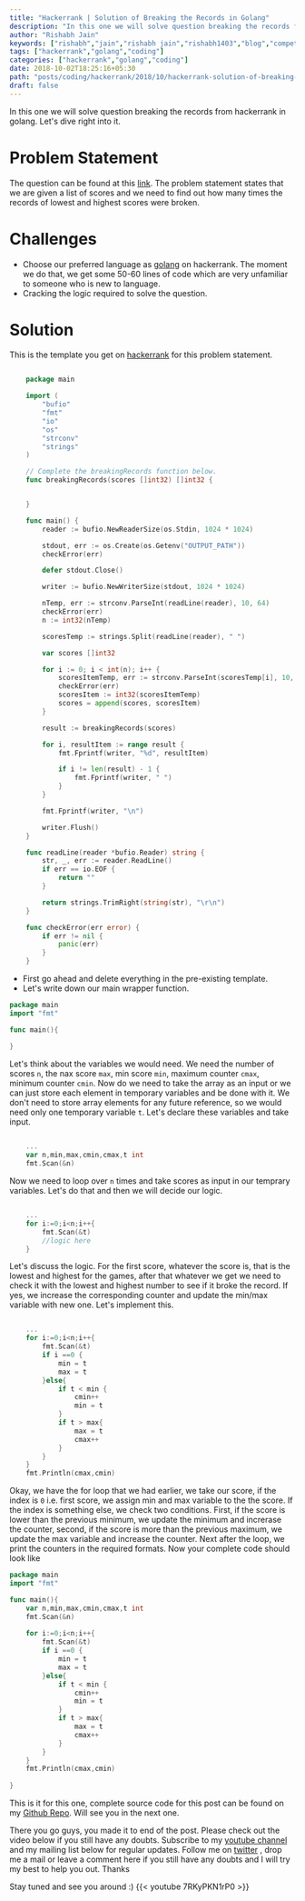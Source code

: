 ```yaml
---
title: "Hackerrank | Solution of Breaking the Records in Golang"
description: "In this one we will solve question breaking the records from hackerrank in golang. Let's dive right into it."
author: "Rishabh Jain"
keywords: ["rishabh","jain","rishabh jain","rishabh1403","blog","competitive","coding","programming","tech","technology","go","golang","hackerrank","breaking the records","solutions inj golang","hackerrank solutions"]
tags: ["hackerrank","golang","coding"]
categories: ["hackerrank","golang","coding"]
date: 2018-10-02T18:25:16+05:30
path: "posts/coding/hackerrank/2018/10/hackerrank-solution-of-breaking-the-records-in-golang/"
draft: false
---
```

In this one we will solve question breaking the records from hackerrank in golang. Let's dive right into it.
<!--more-->

# Problem Statement
The question can be found at this [link](https://www.hackerrank.com/challenges/breaking-best-and-worst-records/problem). The problem statement states that we are given a list of scores and we need to find out how many times the records of lowest and highest scores were broken.

# Challenges

* Choose our preferred language as [golang](https://golang.org/) on hackerrank. The moment we do that, we get some 50-60 lines of code which are very unfamiliar to someone who is new to language.
* Cracking the logic required to solve the question.

# Solution

This is the template you get on [hackerrank](https://www.hackerrank.com/) for this problem statement.

```go

    package main

    import (
        "bufio"
        "fmt"
        "io"
        "os"
        "strconv"
        "strings"
    )

    // Complete the breakingRecords function below.
    func breakingRecords(scores []int32) []int32 {


    }

    func main() {
        reader := bufio.NewReaderSize(os.Stdin, 1024 * 1024)

        stdout, err := os.Create(os.Getenv("OUTPUT_PATH"))
        checkError(err)

        defer stdout.Close()

        writer := bufio.NewWriterSize(stdout, 1024 * 1024)

        nTemp, err := strconv.ParseInt(readLine(reader), 10, 64)
        checkError(err)
        n := int32(nTemp)

        scoresTemp := strings.Split(readLine(reader), " ")

        var scores []int32

        for i := 0; i < int(n); i++ {
            scoresItemTemp, err := strconv.ParseInt(scoresTemp[i], 10, 64)
            checkError(err)
            scoresItem := int32(scoresItemTemp)
            scores = append(scores, scoresItem)
        }

        result := breakingRecords(scores)

        for i, resultItem := range result {
            fmt.Fprintf(writer, "%d", resultItem)

            if i != len(result) - 1 {
                fmt.Fprintf(writer, " ")
            }
        }

        fmt.Fprintf(writer, "\n")

        writer.Flush()
    }

    func readLine(reader *bufio.Reader) string {
        str, _, err := reader.ReadLine()
        if err == io.EOF {
            return ""
        }

        return strings.TrimRight(string(str), "\r\n")
    }

    func checkError(err error) {
        if err != nil {
            panic(err)
        }
    }

```
* First go ahead and delete everything in the pre-existing template.
* Let's write down our main wrapper function.

```go
package main
import "fmt"

func main(){

}
```
Let's think about the variables we would need. We need the number of scores `n`, the nax score `max`, min score `min`, maximum counter `cmax`, minimum counter `cmin`. Now do we need to take the array as an input or we can just store each element in temporary variables and be done with it. We don't need to store array elements for any future reference, so we would need only one temporary variable `t`. Let's declare these variables and take input.

```go
	
	...
	var n,min,max,cmin,cmax,t int
    fmt.Scan(&n)

```

Now we need to loop over `n` times and take scores as input in our temprary variables. Let's do that and then we will decide our logic.

```go

	...
	for i:=0;i<n;i++{
		fmt.Scan(&t)
		//logic here
	}

```

Let's discuss the logic. For the first score, whatever the score is, that is the lowest and highest for the games, after that whatever we get we need to check it with the lowest and highest number to see if it broke the record. If yes, we increase the corresponding counter and update the min/max variable with new one. Let's implement this.

```go

	...
    for i:=0;i<n;i++{
        fmt.Scan(&t)
        if i ==0 {
            min = t
            max = t
        }else{
            if t < min {
                cmin++
                min = t
            }
            if t > max{
                max = t
                cmax++
            }
        }
    }
    fmt.Println(cmax,cmin)

```

Okay, we have the for loop that we had earlier, we take our score, if the index is `0` i.e. first score, we assign min and max variable to the the score. If the index is something else, we check two conditions. First, if the score is lower than the previous minimum, we update the minimum and increrase the counter, second, if the score is more than the previous maximum, we update the max variable and increase the counter. Next after the loop, we print the counters in the required formats. Now your complete code should look like

```go
package main
import "fmt"

func main(){
    var n,min,max,cmin,cmax,t int
    fmt.Scan(&n)
    
    for i:=0;i<n;i++{
        fmt.Scan(&t)
        if i ==0 {
            min = t
            max = t
        }else{
            if t < min {
                cmin++
                min = t
            }
            if t > max{
                max = t
                cmax++
            }
        }
    }
    fmt.Println(cmax,cmin)
    
}

```

This is it for this one, complete source code for this post can be found on my [Github Repo](https://github.com/rishabh1403/hackerrank-golang-solutions/blob/master/practice/algorithms/implementation/breaking-the-records.go). Will see you in the next one.

There you go guys, you made it to end of the post. Please check out the video below if you still have any doubts. Subscribe to my [youtube channel](https://www.youtube.com/channel/UC4syrEYE9_fzeVBajZIyHlA) and my mailing list below for regular updates. Follow me on [twitter](https://www.twitter.com/rishabhjain1403) , drop me a mail or leave a comment here if you still have any doubts and I will try my best to help you out. Thanks

Stay tuned and see you around :)
{{< youtube 7RKyPKN1rP0 >}}  
